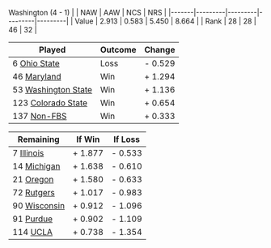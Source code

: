 Washington (4 - 1)
|       |   NAW   |   AAW   |   NCS   |   NRS   |
|-------|---------|---------|---------|---------|
| Value |   2.913 |   0.583 |   5.450 |   8.664 |
| Rank  |      28 |      28 |      46 |      32 |

| Played                    | Outcome    |  Change  |
|---------------------------|------------|----------|
|   6 [Ohio State            ](OhioState.md)| Loss       | -  0.529 |
|  46 [Maryland              ](Maryland.md)| Win        | +  1.294 |
|  53 [Washington State      ](WashingtonState.md)| Win        | +  1.136 |
| 123 [Colorado State        ](ColoradoState.md)| Win        | +  0.654 |
| 137 [Non-FBS               ](NonFBS.md)| Win        | +  0.333 |

| Remaining                 |  If Win  |  If Loss |
|---------------------------|----------|----------|
|   7 [Illinois              ](Illinois.md)| +  1.877 | -  0.533 |
|  14 [Michigan              ](Michigan.md)| +  1.638 | -  0.610 |
|  21 [Oregon                ](Oregon.md)| +  1.580 | -  0.633 |
|  72 [Rutgers               ](Rutgers.md)| +  1.017 | -  0.983 |
|  90 [Wisconsin             ](Wisconsin.md)| +  0.912 | -  1.096 |
|  91 [Purdue                ](Purdue.md)| +  0.902 | -  1.109 |
| 114 [UCLA                  ](UCLA.md)| +  0.738 | -  1.354 |


